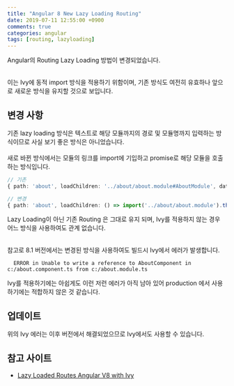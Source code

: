 ```yaml
---
title: "Angular 8 New Lazy Loading Routing"
date: 2019-07-11 12:55:00 +0900
comments: true
categories: angular
tags: [routing, lazyloading]
---
```




Angular의 Routing Lazy Loading 방법이 변경되었습니다.<br><br>

이는 Ivy에 동적 import 방식을 적용하기 위함이며, 기존 방식도 여전히 유효하나 앞으로 새로운 방식을 유지할 것으로 보입니다.<br>


## 변경 사항

기존 lazy loading 방식은 텍스트로 해당 모듈까지의 경로 및 모듈명까지 입력하는 방식이므로 사실 보기 좋은 방식은 아니었습니다. <br><br>
새로 바뀐 방식에서는 모듈의 링크를 import에 기입하고 promise로 해당 모듈을 호출하는 방식입니다.<br>


```ts
// 기존
{ path: 'about', loadChildren: '../about/about.module#AboutModule', data: {preload: true} },

// 변경
{ path: 'about', loadChildren: () => import('../about/about.module').then(m => m.AboutModule), data: {preload: true} },
```

Lazy Loading이 아닌 기존 Routing 은 그대로 유지 되며, Ivy를 적용하지 않는 경우 어느 방식을 사용하여도 관계 없습니다.<br><br>


참고로 8.1 버전에서는 변경된 방식을 사용하여도 빌드시 Ivy에서 에러가 발생합니다.

      ERROR in Unable to write a reference to AboutComponent in c:/about.component.ts from c:/about.module.ts


Ivy를 적용하기에는 아쉽게도 이런 저런 에러가 아직 남아 있어 production 에서 사용하기에는 적합하지 않은 것 같습니다.


## 업데이트
위의 Ivy 에러는 이후 버전에서 해결되었으므로 Ivy에서도 사용할 수 있습니다.

## 참고 사이트
- [Lazy Loaded Routes Angular V8 with Ivy](https://fireship.io/snippets/lazy-loaded-routes-angular-v8-ivy/)